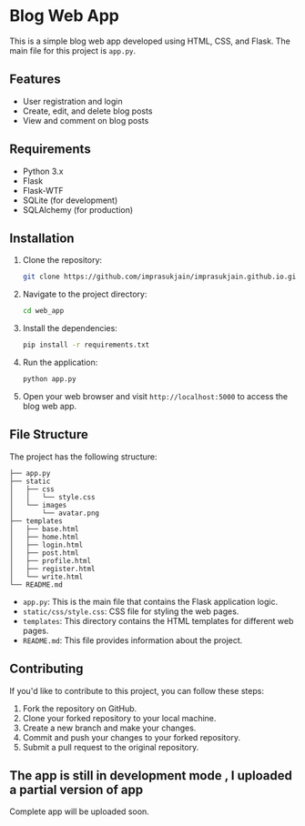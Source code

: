 # Blog Web App

This is a simple blog web app developed using HTML, CSS, and Flask. The main file for this project is `app.py`.

## Features

- User registration and login
- Create, edit, and delete blog posts
- View and comment on blog posts

## Requirements

- Python 3.x
- Flask
- Flask-WTF
- SQLite (for development)
- SQLAlchemy (for production)

## Installation

1. Clone the repository:

   ```bash
   git clone https://github.com/imprasukjain/imprasukjain.github.io.git
   ```

2. Navigate to the project directory:

   ```bash
   cd web_app
   ```

3. Install the dependencies:

   ```bash
   pip install -r requirements.txt
   ```

4. Run the application:

   ```bash
   python app.py
   ```

5. Open your web browser and visit `http://localhost:5000` to access the blog web app.

## File Structure

The project has the following structure:

```
├── app.py
├── static
│   ├── css
│   │   └── style.css
│   └── images
│       └── avatar.png
├── templates
│   ├── base.html
│   ├── home.html
│   ├── login.html
│   ├── post.html
│   ├── profile.html
│   ├── register.html
│   └── write.html
└── README.md
```

- `app.py`: This is the main file that contains the Flask application logic.
- `static/css/style.css`: CSS file for styling the web pages.
- `templates`: This directory contains the HTML templates for different web pages.
- `README.md`: This file provides information about the project.

## Contributing

If you'd like to contribute to this project, you can follow these steps:

1. Fork the repository on GitHub.
2. Clone your forked repository to your local machine.
3. Create a new branch and make your changes.
4. Commit and push your changes to your forked repository.
5. Submit a pull request to the original repository.

## The app is still in development mode , I uploaded a partial version of app
Complete app will be uploaded soon.
